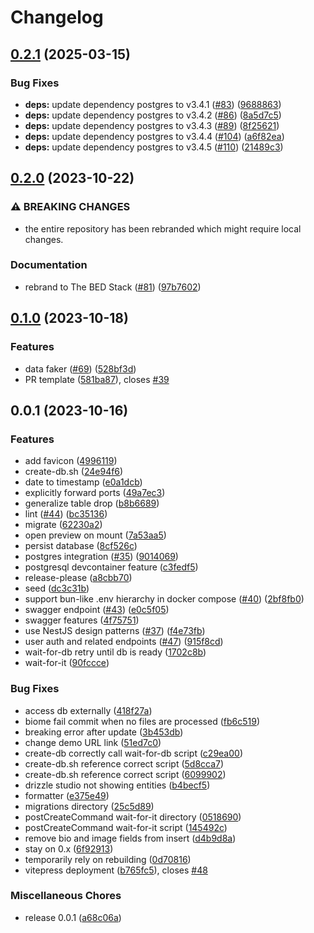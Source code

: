 # Changelog

## [0.2.1](https://github.com/agnyz/the-bed-stack/compare/v0.2.0...v0.2.1) (2025-03-15)


### Bug Fixes

* **deps:** update dependency postgres to v3.4.1 ([#83](https://github.com/agnyz/the-bed-stack/issues/83)) ([9688863](https://github.com/agnyz/the-bed-stack/commit/9688863f91c4646f31c11c81ae33d7d1e7450301))
* **deps:** update dependency postgres to v3.4.2 ([#86](https://github.com/agnyz/the-bed-stack/issues/86)) ([8a5d7c5](https://github.com/agnyz/the-bed-stack/commit/8a5d7c5b006d19f7fc85fb8b1b04c5433354a666))
* **deps:** update dependency postgres to v3.4.3 ([#89](https://github.com/agnyz/the-bed-stack/issues/89)) ([8f25621](https://github.com/agnyz/the-bed-stack/commit/8f25621c1f72df65e02bb3c6a179d572ceddbb44))
* **deps:** update dependency postgres to v3.4.4 ([#104](https://github.com/agnyz/the-bed-stack/issues/104)) ([a6f82ea](https://github.com/agnyz/the-bed-stack/commit/a6f82eaffbbd0bb6d957c45214143af41df750f2))
* **deps:** update dependency postgres to v3.4.5 ([#110](https://github.com/agnyz/the-bed-stack/issues/110)) ([21489c3](https://github.com/agnyz/the-bed-stack/commit/21489c3196c6afe4e95bbb0a563bbaefd73bda5f))

## [0.2.0](https://github.com/agnyz/the-bed-stack/compare/v0.1.0...v0.2.0) (2023-10-22)


### ⚠ BREAKING CHANGES

* the entire repository has been rebranded which might require local changes.

### Documentation

* rebrand to The BED Stack ([#81](https://github.com/agnyz/the-bed-stack/issues/81)) ([97b7602](https://github.com/agnyz/the-bed-stack/commit/97b7602da205e8ed031851d7ee5d06ce080ab27d))

## [0.1.0](https://github.com/agnyz/the-bed-stack/compare/v0.0.1...v0.1.0) (2023-10-18)


### Features

* data faker ([#69](https://github.com/agnyz/the-bed-stack/issues/69)) ([528bf3d](https://github.com/agnyz/the-bed-stack/commit/528bf3d3f803f30abf9dfb18b8de9a0a610cc073))
* PR template ([581ba87](https://github.com/agnyz/the-bed-stack/commit/581ba8751434c6afd4c1f95102f5ef4e3d70e2c1)), closes [#39](https://github.com/agnyz/the-bed-stack/issues/39)

## 0.0.1 (2023-10-16)


### Features

* add favicon ([4996119](https://github.com/agnyz/the-bed-stack/commit/49961196d1d034eb16ab3ae75371eb4587281636))
* create-db.sh ([24e94f6](https://github.com/agnyz/the-bed-stack/commit/24e94f6a4221f6acf96208dc1cce401425e738fe))
* date to timestamp ([e0a1dcb](https://github.com/agnyz/the-bed-stack/commit/e0a1dcb1fc70b5f75323f002be8aced2c7c702a8))
* explicitly forward ports ([49a7ec3](https://github.com/agnyz/the-bed-stack/commit/49a7ec366f69fa036b864256114ac82ab9fd45b9))
* generalize table drop ([b8b6689](https://github.com/agnyz/the-bed-stack/commit/b8b668939cc684f70a70a11c1ed78ce6283da7fa))
* lint ([#44](https://github.com/agnyz/the-bed-stack/issues/44)) ([bc35136](https://github.com/agnyz/the-bed-stack/commit/bc351361d1899d18fb5cafce4bf2a5258de876d1))
* migrate ([62230a2](https://github.com/agnyz/the-bed-stack/commit/62230a264fb5b9aaf6d6318ea2c2da857ded07e6))
* open preview on mount ([7a53aa5](https://github.com/agnyz/the-bed-stack/commit/7a53aa5b2f06c94a070eea257fefdb90001c3924))
* persist database ([8cf526c](https://github.com/agnyz/the-bed-stack/commit/8cf526c43dd8b92ac791aacc3b81f3e8160129a6))
* postgres integration ([#35](https://github.com/agnyz/the-bed-stack/issues/35)) ([9014069](https://github.com/agnyz/the-bed-stack/commit/90140694a709265205cc2303001c5c15a70ca6e2))
* postgresql devcontainer feature ([c3fedf5](https://github.com/agnyz/the-bed-stack/commit/c3fedf56c270c7c4c9184aa5d6a963f7506f5886))
* release-please ([a8cbb70](https://github.com/agnyz/the-bed-stack/commit/a8cbb703a8b0505809d2536ab0d32eb285e67a36))
* seed ([dc3c31b](https://github.com/agnyz/the-bed-stack/commit/dc3c31bd2bfb3d3068ae3c2a9d326b271cd31de9))
* support bun-like .env hierarchy in docker compose ([#40](https://github.com/agnyz/the-bed-stack/issues/40)) ([2bf8fb0](https://github.com/agnyz/the-bed-stack/commit/2bf8fb037e5dbbb58699eaa82e4c167a7f01183c))
* swagger endpoint ([#43](https://github.com/agnyz/the-bed-stack/issues/43)) ([e0c5f05](https://github.com/agnyz/the-bed-stack/commit/e0c5f05001e8ca167e64becbdab7a653ac3f5544))
* swagger features ([4f75751](https://github.com/agnyz/the-bed-stack/commit/4f7575128d3652cf1efe65f0cb376c2ac56420b4))
* use NestJS design patterns ([#37](https://github.com/agnyz/the-bed-stack/issues/37)) ([f4e73fb](https://github.com/agnyz/the-bed-stack/commit/f4e73fb36247db80142fdcb27a5d7e50af83e3e4))
* user auth and related endpoints ([#47](https://github.com/agnyz/the-bed-stack/issues/47)) ([915f8cd](https://github.com/agnyz/the-bed-stack/commit/915f8cd8f5ed11383c8271e177257fa2f7fc6791))
* wait-for-db retry until db is ready ([1702c8b](https://github.com/agnyz/the-bed-stack/commit/1702c8b9ab84f2ed598a943f6cd9ccc256d19e51))
* wait-for-it ([90fccce](https://github.com/agnyz/the-bed-stack/commit/90fccce94b26ada6e152e7fe717686822a850fbe))


### Bug Fixes

* access db externally ([418f27a](https://github.com/agnyz/the-bed-stack/commit/418f27a354d35abd2aa35723bb6a20b6744e1cca))
* biome fail commit when no files are processed ([fb6c519](https://github.com/agnyz/the-bed-stack/commit/fb6c519e1b99dd3789570f956c4ed8dd1f2c5897))
* breaking error after update ([3b453db](https://github.com/agnyz/the-bed-stack/commit/3b453dbf26dc1a72108de00d1731e195754f7be5))
* change demo URL link ([51ed7c0](https://github.com/agnyz/the-bed-stack/commit/51ed7c0456397c452a3a4ff67d7e343c8da419eb))
* create-db correctly call wait-for-db script ([c29ea00](https://github.com/agnyz/the-bed-stack/commit/c29ea00a540410a2e3cc2278b8c36a9fcdce47b5))
* create-db.sh reference correct script ([5d8cca7](https://github.com/agnyz/the-bed-stack/commit/5d8cca74a70d3bcd51bf23f2458a2342400b495b))
* create-db.sh reference correct script ([6099902](https://github.com/agnyz/the-bed-stack/commit/6099902fd7f89c3f1abdab87cafe7e439094e4f5))
* drizzle studio not showing entities ([b4becf5](https://github.com/agnyz/the-bed-stack/commit/b4becf5618d088a6ff359f352c2d5af8bbde7e1c))
* formatter ([e375e49](https://github.com/agnyz/the-bed-stack/commit/e375e49c56a58a4ce2d9c62483b1289d7fc5e1f4))
* migrations directory ([25c5d89](https://github.com/agnyz/the-bed-stack/commit/25c5d89131960b030b7eeeb75dcd28557949024c))
* postCreateCommand wait-for-it directory ([0518690](https://github.com/agnyz/the-bed-stack/commit/0518690ecc659bd8ff6410c6016eaf0103c0f248))
* postCreateCommand wait-for-it script ([145492c](https://github.com/agnyz/the-bed-stack/commit/145492c4416204c6bb5cf94f60969575ff190278))
* remove bio and image fields from insert ([d4b9d8a](https://github.com/agnyz/the-bed-stack/commit/d4b9d8ab99e7afb1f3e786febc4895ffa55dbdd5))
* stay on 0.x ([6f92913](https://github.com/agnyz/the-bed-stack/commit/6f92913450f801a882ae4393c3c6f938db1f3c52))
* temporarily rely on rebuilding ([0d70816](https://github.com/agnyz/the-bed-stack/commit/0d7081642f486041ed6e55885640bdf95fe56ffb))
* vitepress deployment ([b765fc5](https://github.com/agnyz/the-bed-stack/commit/b765fc56105c48a3b927064d14d8c9647c9e32f3)), closes [#48](https://github.com/agnyz/the-bed-stack/issues/48)


### Miscellaneous Chores

* release 0.0.1 ([a68c06a](https://github.com/agnyz/the-bed-stack/commit/a68c06a3679855ff635cd37c48f57a7d433b6618))
